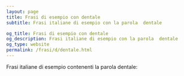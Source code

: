 ```yaml
---
layout: page
title: Frasi di esempio con dentale 
subtitle: Frasi italiane di esempio con la parola  dentale

og_title: Frasi di esempio con dentale 
og_description: Frasi italiane di esempio con la parola  dentale
og_type: website
permalink: /frasi/d/dentale.html
---
```


Frasi italiane di esempio contenenti la parola dentale:


